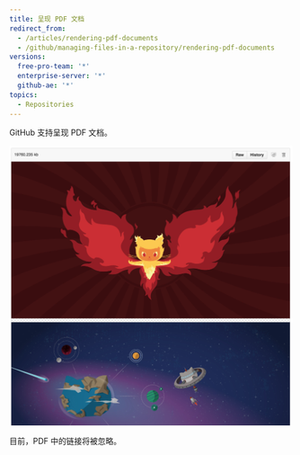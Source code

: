 ```yaml
---
title: 呈现 PDF 文档
redirect_from:
  - /articles/rendering-pdf-documents
  - /github/managing-files-in-a-repository/rendering-pdf-documents
versions:
  free-pro-team: '*'
  enterprise-server: '*'
  github-ae: '*'
topics:
  - Repositories
---
```


GitHub 支持呈现 PDF 文档。

![呈现的 PDF 文档](/assets/images/help/repository/rendered-pdf.png)

目前，PDF 中的链接将被忽略。

